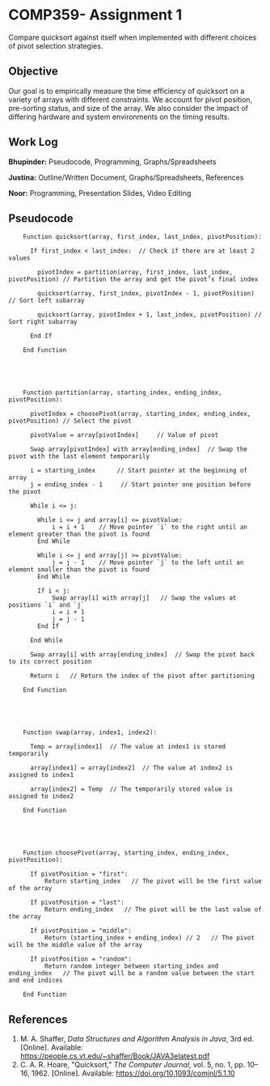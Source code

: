 # COMP359- Assignment 1 
Compare quicksort against itself when implemented with different choices of pivot selection strategies.

## Objective

Our goal is to empirically measure the time efficiency of quicksort on a variety of arrays with different constraints. We account for pivot position, pre-sorting status, and size of the array. We also consider the impact of differing hardware and system environments on the timing results. 

## Work Log 

**Bhupinder:** Pseudocode, Programming, Graphs/Spreadsheets

**Justina:** Outline/Written Document, Graphs/Spreadsheets, References

**Noor:** Programming, Presentation Slides, Video Editing




## Pseudocode

        Function quicksort(array, first_index, last_index, pivotPosition):
  
          If first_index < last_index:  // Check if there are at least 2 values

            pivotIndex = partition(array, first_index, last_index, pivotPosition) // Partition the array and get the pivot’s final index

            quicksort(array, first_index, pivotIndex - 1, pivotPosition) // Sort left subarray

            quicksort(array, pivotIndex + 1, last_index, pivotPosition) // Sort right subarray

          End If

        End Function




        
        Function partition(array, starting_index, ending_index, pivotPosition):
  
          pivotIndex = choosePivot(array, starting_index, ending_index, pivotPosition) // Select the pivot
  
          pivotValue = array[pivotIndex]     // Value of pivot
  
          Swap array[pivotIndex] with array[ending_index]  // Swap the pivot with the last element temporarily
  
          i = starting_index      // Start pointer at the beginning of array
          j = ending_index - 1     // Start pointer one position before the pivot
  
          While i <= j: 
    
            While i <= j and array[i] <= pivotValue:   			
                i = i + 1    // Move pointer `i` to the right until an element greater than the pivot is found
            End While
    
            While i <= j and array[j] >= pivotValue:
                j = j - 1    // Move pointer `j` to the left until an element smaller than the pivot is found
            End While
    
            If i < j:    
                Swap array[i] with array[j]   // Swap the values at positions `i` and `j`
                i = i + 1
                j = j - 1
            End If
    
          End While
  
          Swap array[i] with array[ending_index]  // Swap the pivot back to its correct position
      
          Return i   // Return the index of the pivot after partitioning
  
        End Function




      
        Function swap(array, index1, index2):
  
          Temp = array[index1]  // The value at index1 is stored temporarily
      
          array[index1] = array[index2]  // The value at index2 is assigned to index1
      
          array[index2] = Temp  // The temporarily stored value is assigned to index2
  
        End Function




        
        Function choosePivot(array, starting_index, ending_index, pivotPosition):
    
          If pivotPosition = "first":
              Return starting_index   // The pivot will be the first value of the array
      
          If pivotPosition = "last":
              Return ending_index   // The pivot will be the last value of the array
      
          If pivotPosition = "middle":
              Return (starting_index + ending_index) // 2   // The pivot will be the middle value of the array
      
          If pivotPosition = "random":
              Return random integer between starting_index and ending_index   // The pivot will be a random value between the start and end indices
    
        End Function
    
          

## References
1. M. A. Shaffer, *Data Structures and Algorithm Analysis in Java*, 3rd ed. [Online]. Available: https://people.cs.vt.edu/~shaffer/Book/JAVA3elatest.pdf
2. C. A. R. Hoare, "Quicksort," *The Computer Journal*, vol. 5, no. 1, pp. 10–16, 1962. [Online]. Available: https://doi.org/10.1093/comjnl/5.1.10
